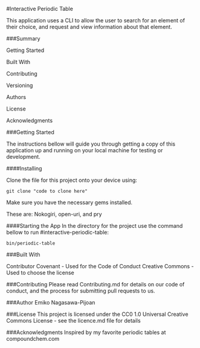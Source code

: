 #Interactive Periodic Table

This application uses a CLI to allow the user to search for an element of their choice, and request and view information about that element.   


###Summary

Getting Started

Built With

Contributing

Versioning

Authors

License

Acknowledgments


###Getting Started

The instructions bellow will guide you through getting a copy of this application up and running on your local machine for testing or development.

####Installing

Clone the file for this project onto your device using:
```
git clone "code to clone here"
```

Make sure you have the necessary gems installed. 

These are: Nokogiri, open-uri, and pry

####Starting the App
In the directory for the project use the command bellow to run #interactive-periodic-table:
```
bin/periodic-table
```

###Built With

Contributor Covenant - Used for the Code of Conduct
Creative Commons - Used to choose the license


###Contributing
Please read Contributing.md for details on our code of conduct, and the process for submitting pull requests to us.


###Author
Emiko Nagasawa-Pijoan


###License
This project is licensed under the CC0 1.0 Universal Creative Commons License - see the licence.md file for details


###Acknowledgments
Inspired by my favorite periodic tables at compoundchem.com

